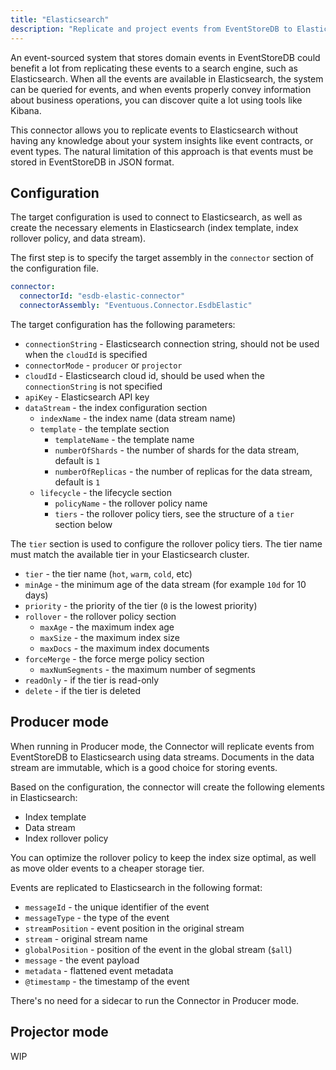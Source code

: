 ```yaml
---
title: "Elasticsearch"
description: "Replicate and project events from EventStoreDB to Elasticsearch"
---
```


An event-sourced system that stores domain events in EventStoreDB could benefit a lot from replicating these events to a search engine, such as Elasticsearch.
When all the events are available in Elasticsearch, the system can be queried for events, and when events properly convey information about business operations, you can discover quite a lot using tools like Kibana.

This connector allows you to replicate events to Elasticsearch without having any knowledge about your system insights like event contracts, or event types. The natural limitation of this approach is that events must be stored in EventStoreDB in JSON format.

## Configuration

The target configuration is used to connect to Elasticsearch, as well as create the necessary elements in Elasticsearch (index template, index rollover policy, and data stream).

The first step is to specify the target assembly in the `connector` section of the configuration file.

```yaml
connector:
  connectorId: "esdb-elastic-connector"
  connectorAssembly: "Eventuous.Connector.EsdbElastic"
```

The target configuration has the following parameters:
* `connectionString` - Elasticsearch connection string, should not be used when the `cloudId` is specified
* `connectorMode` - `producer` or `projector`
* `cloudId` - Elasticsearch cloud id, should be used when the `connectionString` is not specified
* `apiKey` - Elasticsearch API key
* `dataStream` - the index configuration section
    * `indexName` - the index name (data stream name)
    * `template` - the template section
        * `templateName` - the template name
        * `numberOfShards` - the number of shards for the data stream, default is `1`
        * `numberOfReplicas` - the number of replicas for the data stream, default is `1`
    * `lifecycle` - the lifecycle section
        * `policyName` - the rollover policy name
        * `tiers` - the rollover policy tiers, see the structure of a `tier` section below

The `tier` section is used to configure the rollover policy tiers. The tier name must match the available tier in your Elasticsearch cluster.

* `tier` - the tier name (`hot`, `warm`, `cold`, etc)
* `minAge` - the minimum age of the data stream (for example `10d` for 10 days)
* `priority` - the priority of the tier (`0` is the lowest priority)
* `rollover` - the rollover policy section
    * `maxAge` - the maximum index age
    * `maxSize` - the maximum index size
    * `maxDocs` - the maximum index documents
* `forceMerge` - the force merge policy section
    * `maxNumSegments` - the maximum number of segments
* `readOnly` - if the tier is read-only
* `delete` - if the tier is deleted

## Producer mode

When running in Producer mode, the Connector will replicate events from EventStoreDB to Elasticsearch using data streams. Documents in the data stream are immutable, which is a good choice for storing events.

Based on the configuration, the connector will create the following elements in Elasticsearch:
* Index template
* Data stream
* Index rollover policy

You can optimize the rollover policy to keep the index size optimal, as well as move older events to a cheaper storage tier.

Events are replicated to Elasticsearch in the following format:

* `messageId` - the unique identifier of the event
* `messageType` - the type of the event
* `streamPosition` - event position in the original stream
* `stream` - original stream name
* `globalPosition` - position of the event in the global stream (`$all`)
* `message` - the event payload
* `metadata` - flattened event metadata
* `@timestamp` - the timestamp of the event

There's no need for a sidecar to run the Connector in Producer mode.

## Projector mode

WIP
